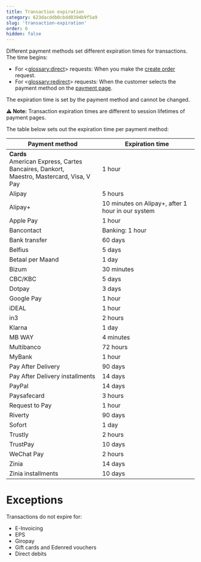 ```yaml
---
title: Transaction expiration
category: 623dacddb0cbdd0394b9f5a9
slug: 'transaction-expiration'
order: 6
hidden: false
---
```


Different payment methods set different expiration times for transactions. The time begins:

- For <<glossary:direct>> requests: When you make the [create order](/reference/createorder) request.
- For <<glossary:redirect>> requests: When the customer selects the payment method on the [payment page](/docs/payment-pages/).

The expiration time is set by the payment method and cannot be changed.

**⚠️ Note:** Transaction expiration times are different to session lifetimes of payment pages.

The table below sets out the expiration time per payment method:

| Payment method | Expiration time |
|---|---|
| **Cards** <br> American Express, Cartes Bancaires, Dankort, <br> Maestro, Mastercard, Visa, V Pay | 1 hour  |
| Alipay  | 5 hours  |
| Alipay+| 10 minutes on Alipay+, after 1 hour in our system |
| Apple Pay| 1 hour   |
| Bancontact| Banking: 1 hour  |
| Bank transfer| 60 days  |
| Belfius| 5 days   |
| Betaal per Maand| 1 day |
| Bizum| 30 minutes |
| CBC/KBC| 5 days   |
| Dotpay| 3 days   |
| Google Pay| 1 hour   |
| iDEAL| 1 hour |
| in3| 2 hours  |
| Klarna| 1 day   |
| MB WAY| 4 minutes  |
| Multibanco| 72 hours   |
| MyBank| 1 hour   |
| Pay After Delivery | 90 days  |
| Pay After Delivery installments | 14 days  |
| PayPal| 14 days  |
| Paysafecard| 3 hours  |
| Request to Pay| 1 hour   |
| Riverty  | 90 days  |
| Sofort| 1 day    |
| Trustly| 2 hours  |
| TrustPay| 10 days  |
| WeChat Pay| 2 hours  |
| Zinia| 14 days  |
| Zinia installments| 10 days  |


# Exceptions

Transactions do not expire for:

- E-Invoicing
- EPS 
- Giropay 
- Gift cards and Edenred vouchers
- Direct debits